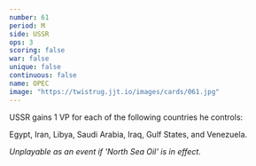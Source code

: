 ```yaml
---
number: 61
period: M
side: USSR
ops: 3
scoring: false
war: false
unique: false
continuous: false
name: OPEC
image: "https://twistrug.jjt.io/images/cards/061.jpg"
---
```

USSR gains 1 VP for each of the following countries he controls:

Egypt, Iran, Libya, Saudi Arabia, Iraq, Gulf States, and Venezuela.

*Unplayable as an event if 'North Sea Oil' is in effect.*
